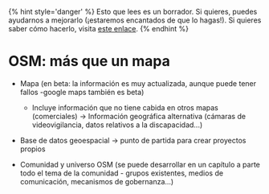 {% hint style='danger' %}
Esto que lees es un borrador. Si quieres, puedes ayudarnos a mejorarlo (¡estaremos encantados de que lo hagas!). Si quieres saber cómo hacerlo, visita [este enlace](https://mapcolabora.gitbooks.io/meta-manual/content/).
{% endhint %}

# OSM: más que un mapa

* Mapa \(en beta: la información es muy actualizada, aunque puede tener fallos -google maps también es beta\)
  * Incluye información que no tiene cabida en otros mapas \(comerciales\) -&gt; Información geográfica alternativa \(cámaras de videovigilancia, datos relativos a la discapacidad...\)

* Base de datos geoespacial -&gt; punto de partida para crear proyectos propios
* Comunidad y universo OSM \(se puede desarrollar en un capítulo a parte todo el tema de la comunidad - grupos existentes, medios de comunicación, mecanismos de gobernanza...\)
